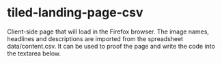 # tiled-landing-page-csv

Client-side page that will load in the Firefox browser.
The image names, headlines and descriptions are imported from the spreadsheet data/content.csv.
It can be used to proof the page and write the code into the textarea below.
